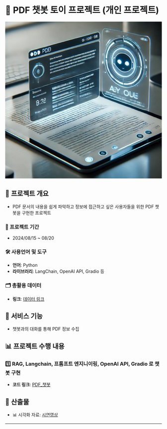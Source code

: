 # 🤖 PDF 챗봇 토이 프로젝트 (개인 프로젝트)

![image](PDF_챗봇이미지.webp)

## 🎯 프로젝트 개요
- PDF 문서의 내용을 쉽게 파악하고 정보에 접근하고 싶은 사용자들을 위한 PDF 챗봇을 구현한 프로젝트

### 📅 프로젝트 기간
- 2024/08/15 ~ 08/20

### 🛠️ 사용언어 및 도구
- **언어**: Python
- **라이브러리**: LangChain, OpenAI API, Gradio 등

### 🗂️ 총활용 데이터
- **링크**: [데이터 링크](attention_is_all_you_need.pdf)

## 🌟 서비스 기능
- 챗봇과의 대화를 통해 PDF 정보 수집


## 📊 프로젝트 수행 내용

### 1️⃣ RAG, Langchain, 프롬프트 엔지니이링, OpenAI API, Gradio 로 챗봇 구현
- **코드 링크**: [PDF_챗봇](main.py)

## 📂 산출물 
- 📊 시각화 자료: [시연영상](PDF_질의응답챗봇.mp4)

---